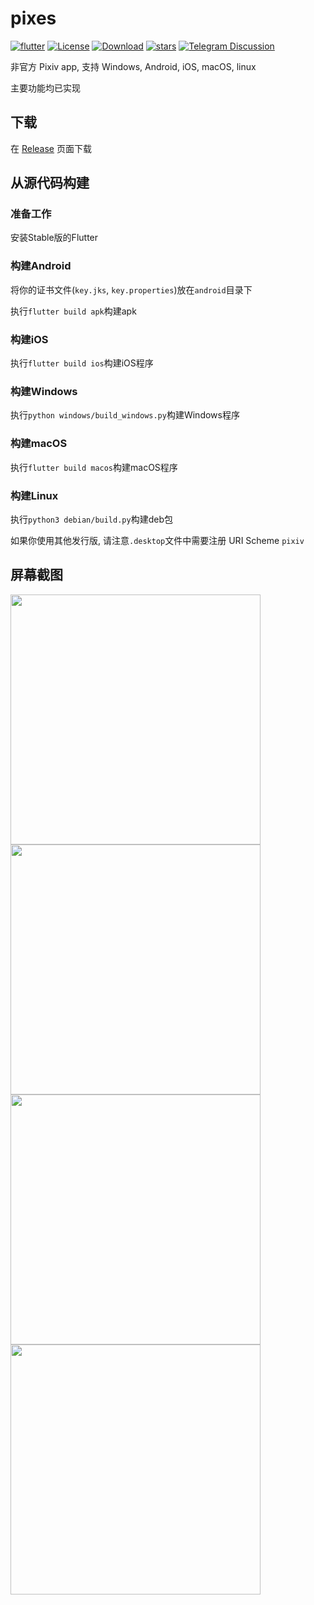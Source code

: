 # pixes

[![flutter](https://img.shields.io/badge/flutter-3.22.1-blue)](https://flutter.dev/) 
[![License](https://img.shields.io/github/license/wgh136/pixes)](https://github.com/wgh136/pixes/blob/master/LICENSE)
[![Download](https://img.shields.io/github/v/release/wgh136/pixes)](https://github.com/wgh136/pixes)
[![stars](https://img.shields.io/github/stars/wgh136/pixes)](https://github.com/wgh136/pixes/stargazers)
[![Telegram Discussion](https://img.shields.io/static/v1?label=Discussion&message=Telegram&color=blue&logo=telegram)](https://t.me/pica_group)

非官方 Pixiv app, 支持 Windows, Android, iOS, macOS, linux

主要功能均已实现

## 下载

在 [Release](https://github.com/wgh136/pixes/releases) 页面下载

## 从源代码构建

### 准备工作

安装Stable版的Flutter

### 构建Android

将你的证书文件(`key.jks`, `key.properties`)放在`android`目录下

执行`flutter build apk`构建apk

### 构建iOS

执行`flutter build ios`构建iOS程序

### 构建Windows

执行`python windows/build_windows.py`构建Windows程序

### 构建macOS

执行`flutter build macos`构建macOS程序

### 构建Linux

执行`python3 debian/build.py`构建deb包

如果你使用其他发行版, 请注意`.desktop`文件中需要注册 URI Scheme `pixiv`

## 屏幕截图

<img src="screenshots/1.png" style="width: 400px">
<img src="screenshots/2.png" style="width: 400px">
<img src="screenshots/3.png" style="width: 400px">
<img src="screenshots/4.png" style="width: 400px">